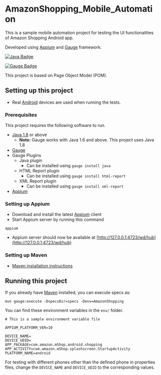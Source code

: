 # AmazonShopping_Mobile_Automation
This is a sample mobile automation project for testing the UI functionalities of Amazon Shopping Android app.

Developed using [Appium](https://appium.io/) and [Gauge](https://gauge.org) framework.


[![Java Badge](https://forthebadge.com/images/badges/made-with-java.svg)](#)

[![Gauge Badge](https://gauge.org/Gauge_Badge.svg)](https://gauge.org)

This project is based on Page Object Model (POM).

## Setting up this project
* Real [Android](https://www.android.com/) devices are used when running the tests.

### Prerequisites

This project requires the following software to run.
* [Java 1.8](http://www.oracle.com/technetwork/java/javase/downloads/jdk8-downloads-2133151.html) or above
    * **Note:** Gauge works with Java 1.6 and above. This project uses Java 1.8
* [Gauge](https://docs.gauge.org/getting_started/installing-gauge.html)
* Gauge Plugins
    * Java plugin
        * Can be installed using `gauge install java`
    * HTML Report plugin
        * Can be installed using `gauge install html-report`
    * XML Report plugin
        * Can be installed using `gauge install xml-report`
* [Appium](https://appium.io/)

### Setting up Appium

* Download and install the latest [Appium](https://github.com/appium/appium-desktop/releases/latest) client
* Start Appium server by running this command
```
appium
```
* Appium server should now be available at [http://127.0.0.1:4723/wd/hub](http://127.0.0.1:4723/wd/hub)

### Setting up Maven

* [Maven installation instructions](http://maven.apache.org/install.html)

## Running this project

If you already have [Maven](http://maven.apache.org/index.html) installed, you can execute specs as:
```
mvn gauge:execute -DspecsDir=specs -Denv=AmazonShopping
```

You can find these environment variables in the ```env/``` folder.

```
# This is a sample environment variable file

APPIUM_PLATFORM_VER=10

DEVICE_NAME= 
DEVICE_UDID= 
APP_PACKAGE=com.amazon.mShop.android.shopping
APP_ACTIVITY=com.amazon.mShop.splashscreen.StartupActivity
PLATFORM_NAME=android

```
For testing with different phones other than the defined phone in properties files, change the ```DEVICE_NAME``` and 
```DEVICE_UDID``` to the corresponding values.

